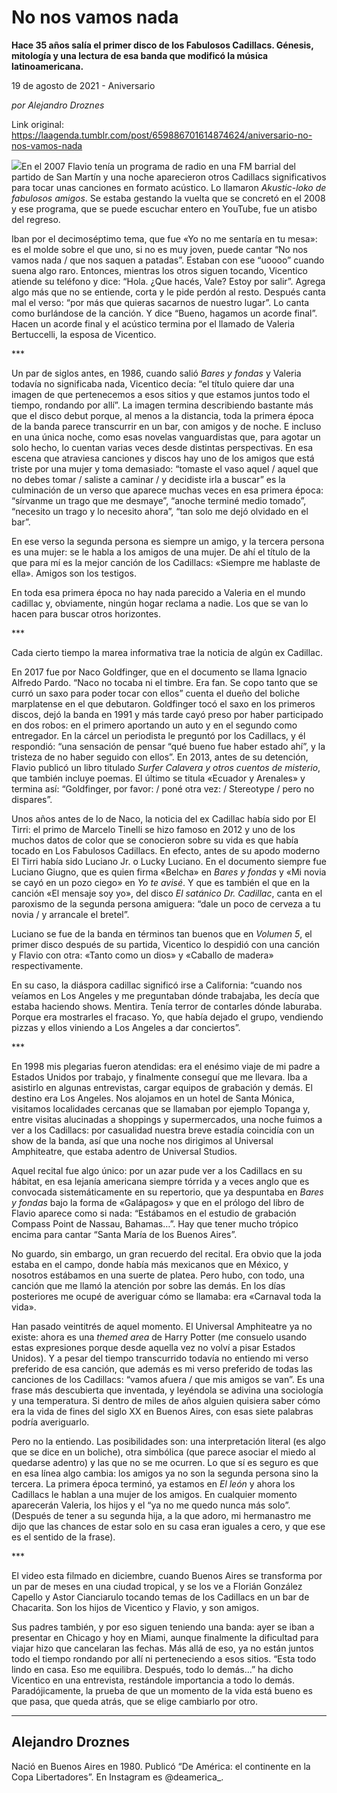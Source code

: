 # No nos vamos nada

**Hace 35 años salía el primer disco de los Fabulosos Cadillacs. Génesis, mitología y una lectura de esa banda que modificó la música latinoamericana.**

19 de agosto de 2021 - Aniversario

_por Alejandro Droznes_

Link original: https://laagenda.tumblr.com/post/659886701614874624/aniversario-no-nos-vamos-nada

![](https://64.media.tumblr.com/d6e49e5d67a8f481375dd2c226bd490f/e32ac5e893bdf36d-a4/s500x750/968bb43887efdad9150add5a345465974b15e9a4.jpg)En el 2007 Flavio tenía un programa de radio en una FM barrial del
partido de San Martín y una noche aparecieron otros Cadillacs significativos
para tocar unas canciones en formato acústico. Lo llamaron *Akustic-loko de
fabulosos amigos*. Se estaba gestando la vuelta que se concretó en el 2008 y
ese programa, que se puede escuchar entero en YouTube, fue un atisbo del
regreso.

Iban por el
decimoséptimo tema, que fue «Yo no me sentaría en tu mesa»: es el molde sobre
el que uno, si no
es muy joven, puede cantar “No
nos vamos nada / que nos saquen a patadas”. Estaban con ese “uoooo” cuando
suena algo raro. Entonces, mientras los otros siguen tocando, Vicentico atiende
su teléfono y dice: “Hola. ¿Que hacés, Vale? Estoy por salir”. Agrega algo más
que no se entiende, corta y le pide perdón al resto. Después canta mal el
verso: “por más que quieras sacarnos de nuestro lugar”. Lo canta como
burlándose de la canción. Y dice “Bueno, hagamos un
acorde final”. Hacen un acorde final y el
acústico termina por el llamado de Valeria Bertuccelli, la esposa de Vicentico.


\*\*\*   


Un par de siglos antes, en 1986, cuando salió *Bares y fondas* y
Valeria todavía no significaba nada, Vicentico decía: “el título quiere dar una imagen de que
pertenecemos a esos sitios y que estamos juntos todo el tiempo, rondando por
allí”. La imagen termina describiendo bastante más que el disco debut porque,
al menos a la distancia, toda la primera época de la banda parece transcurrir
en un bar, con amigos y de noche. E incluso en una única noche, como esas
novelas vanguardistas que, para agotar un solo hecho, lo cuentan varias veces
desde distintas perspectivas. En esa escena que
atraviesa canciones y discos hay uno de los amigos que está triste por una
mujer y toma demasiado: “tomaste el vaso aquel / aquel que no debes tomar
/ saliste a caminar / y decidiste irla a buscar” es la culminación de un verso
que aparece muchas veces en esa primera época: “sírvanme un trago que me
desmaye”, “anoche terminé medio tomado”, “necesito un trago y lo necesito
ahora”, “tan solo me dejó olvidado en el bar”.

En
ese verso la segunda persona es siempre un amigo, y la tercera persona es una
mujer: se le habla a los amigos de una mujer. De ahí el título de la que para
mí es la mejor canción de los Cadillacs: «Siempre me hablaste de ella». Amigos son los testigos.

En toda esa primera época no hay nada parecido a Valeria
en el mundo cadillac y, obviamente, ningún hogar reclama
a nadie. Los que se van lo hacen para buscar otros horizontes.

\*\*\*  


Cada cierto tiempo la marea informativa trae la
noticia de algún ex Cadillac.

En
2017 fue por Naco Goldfinger, que en el documento se llama Ignacio Alfredo Pardo. “Naco no
tocaba ni el timbre. Era fan. Se copo tanto que se curró un saxo para poder
tocar con ellos” cuenta el dueño del boliche marplatense en el que debutaron. Goldfinger tocó el saxo
en los primeros discos, dejó la banda en 1991 y más tarde cayó preso por haber
participado en dos robos: en el primero aportando un auto y en el segundo como
entregador.
En la cárcel
un periodista le preguntó por los Cadillacs, y él respondió: “una
sensación de pensar “qué bueno fue haber estado ahí”, y la tristeza de no haber
seguido con ellos”. En 2013, antes de su detención, Flavio publicó un libro
titulado *Surfer Calavera y* *otros cuentos de misterio*, que también incluye
poemas. El último se titula «Ecuador y Arenales» y termina así: “Goldfinger, por
favor: / poné otra vez: / Stereotype / pero no dispares”.

Unos
años antes de lo de Naco, la noticia del ex Cadillac había sido por El Tirri:
el primo de Marcelo Tinelli se hizo famoso en 2012 y uno de los muchos datos de
color que se conocieron sobre su vida es que había tocado en Los Fabulosos
Cadillacs. En efecto, antes de su apodo moderno El Tirri había sido Luciano Jr.
o Lucky Luciano. En el documento siempre fue Luciano Giugno, que es quien firma
«Belcha» en *Bares y fondas* y «Mi novia se cayó en un pozo ciego» en *Yo
te avisé*. Y que es también el que en la canción «El mensaje soy yo», del
disco *El satánico Dr. Cadillac*, canta en el paroxismo de la segunda
persona amiguera: “dale un poco de cerveza a tu novia / y arrancale el bretel”.

Luciano se fue de la
banda en términos tan buenos que en *Volumen 5*, el primer disco después
de su partida, Vicentico lo despidió con una canción y Flavio con otra: «Tanto
como un dios» y «Caballo de madera» respectivamente.

En
su caso, la diáspora cadillac significó irse a
California: “cuando nos veíamos en Los Angeles y me preguntaban dónde
trabajaba, les decía que estaba haciendo shows. Mentira. Tenía terror de
contarles dónde laburaba. Porque era mostrarles el fracaso. Yo, que había
dejado el grupo, vendiendo pizzas y ellos viniendo a Los Angeles a dar
conciertos”.

\*\*\*  


En 1998 mis plegarias fueron atendidas: era el enésimo viaje de mi padre
a Estados Unidos por trabajo, y finalmente conseguí que me llevara. Iba a
asistirlo en algunas entrevistas, cargar equipos de grabación y demás. El
destino era Los Angeles. Nos alojamos en un hotel de Santa Mónica, visitamos
localidades cercanas que se llamaban por ejemplo Topanga y, entre visitas
alucinadas a shoppings y supermercados, una noche fuimos a ver a los Cadillacs:
por casualidad nuestra breve estadía coincidía con un show de la banda, así que
una noche nos dirigimos al Universal Amphiteatre, que estaba adentro de
Universal Studios.

Aquel recital fue algo único: por un azar pude ver a los Cadillacs en su
hábitat, en esa lejanía americana siempre tórrida y a veces anglo que es
convocada sistemáticamente en su repertorio, que ya despuntaba en *Bares y
fondas* bajo la forma de «Galápagos» y que en el prólogo del libro de Flavio
aparece como si nada: “Estábamos en el estudio de grabación Compass Point de
Nassau, Bahamas…”. Hay que tener mucho trópico encima para cantar “Santa
María de los Buenos Aires”.

No guardo, sin embargo, un gran recuerdo del
recital. Era obvio que la joda estaba en el campo, donde había más mexicanos
que en México, y nosotros estábamos en una suerte de platea. Pero hubo, con
todo, una canción que me llamó la atención por sobre las demás. En los días
posteriores me ocupé de averiguar cómo se llamaba: era «Carnaval toda la vida».

Han pasado veintitrés de aquel momento. El Universal Amphiteatre ya no existe: ahora es una *themed area* de
Harry Potter (me consuelo usando estas expresiones porque desde aquella vez no
volví a pisar Estados Unidos). Y a pesar del tiempo transcurrido todavía no entiendo mi verso preferido de esa
canción, que además es mi verso preferido de todas las canciones de los
Cadillacs: “vamos afuera / que mis amigos se van”. Es una frase más descubierta
que inventada, y leyéndola se adivina una sociología y una
temperatura. Si
dentro de miles de años alguien quisiera saber cómo era la vida de fines del
siglo XX en Buenos Aires, con esas siete palabras podría averiguarlo.

Pero
no la entiendo. Las posibilidades son: una interpretación literal (es algo que
se dice en un boliche), otra simbólica (que parece asociar el miedo al quedarse
adentro) y las que no se me ocurren. Lo que sí es seguro es que en esa línea algo cambia: los amigos ya no son
la segunda persona sino la tercera. La primera época terminó, ya estamos en *El
león* y ahora los Cadillacs le hablan a una mujer de los amigos. En cualquier momento aparecerán
Valeria, los hijos y el “ya no me quedo nunca más solo”. (Después de tener a su
segunda hija, a la que adoro, mi hermanastro me dijo que las chances de estar
solo en su casa eran iguales a cero, y que ese es el sentido de la frase).

 \*\*\*

 El video esta filmado en
diciembre, cuando Buenos Aires se transforma por un par de meses en una ciudad
tropical, y se los ve a Florián González Capello y Astor Cianciarulo tocando
temas de los Cadillacs en un bar de Chacarita. Son los hijos de Vicentico y
Flavio, y son amigos.

Sus padres también, y por eso siguen teniendo una banda: ayer se iban a presentar en Chicago y hoy en Miami, aunque finalmente la dificultad para viajar hizo que cancelaran las fechas. Más allá de eso, ya no están juntos todo el tiempo rondando por allí ni perteneciendo a esos sitios. “Esta todo lindo en casa. Eso me equilibra. Después, todo lo demás…” ha dicho Vicentico en una entrevista, restándole importancia a todo lo demás. Paradójicamente, la prueba de que un momento de la vida está bueno es que pasa, que queda atrás, que se elige cambiarlo por otro.




---

Alejandro Droznes
-----------------

 Nació en Buenos Aires en 1980. Publicó “De América: el continente en la Copa Libertadores”. En Instagram es @deamerica\_.

